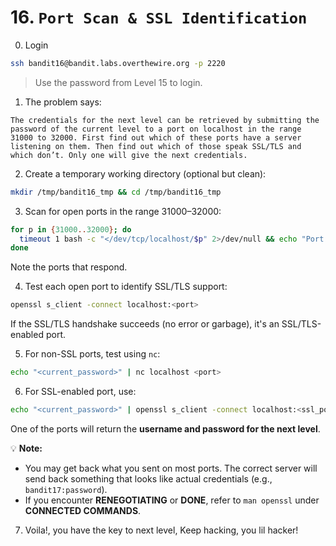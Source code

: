 # 16. `Port Scan & SSL Identification`

0. Login

```bash
ssh bandit16@bandit.labs.overthewire.org -p 2220
```

> Use the password from Level 15 to login.

1. The problem says:

```
The credentials for the next level can be retrieved by submitting the password of the current level to a port on localhost in the range 31000 to 32000. First find out which of these ports have a server listening on them. Then find out which of those speak SSL/TLS and which don’t. Only one will give the next credentials.
```

2. Create a temporary working directory (optional but clean):

```bash
mkdir /tmp/bandit16_tmp && cd /tmp/bandit16_tmp
```

3. Scan for open ports in the range 31000–32000:

```bash
for p in {31000..32000}; do
  timeout 1 bash -c "</dev/tcp/localhost/$p" 2>/dev/null && echo "Port $p is open"
done
```

Note the ports that respond.

4. Test each open port to identify SSL/TLS support:

```bash
openssl s_client -connect localhost:<port>
```

If the SSL/TLS handshake succeeds (no error or garbage), it's an SSL/TLS-enabled port.

5. For non-SSL ports, test using `nc`:

```bash
echo "<current_password>" | nc localhost <port>
```

6. For SSL-enabled port, use:

```bash
echo "<current_password>" | openssl s_client -connect localhost:<ssl_port>
```

One of the ports will return the **username and password for the next level**.

💡 **Note:**

* You may get back what you sent on most ports. The correct server will send back something that looks like actual credentials (e.g., `bandit17:password`).
* If you encounter **RENEGOTIATING** or **DONE**, refer to `man openssl` under **CONNECTED COMMANDS**.

7. Voila!, you have the key to next level, Keep hacking, you lil hacker!
